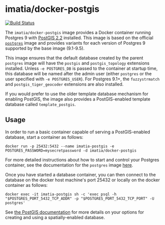 # imatia/docker-postgis

[![Build Status](https://travis-ci.org/imatia-smartgovernment/docker-postgis.svg)](https://travis-ci.org/imatia-smartgovernment/docker-postgis)

The `imatia/docker-postgis` image provides a Docker container running Postgres 9 with [PostGIS 2.2](http://postgis.net/) installed. This image is based on the official [`postgres`](https://registry.hub.docker.com/_/postgres/) image and provides variants for each version of Postgres 9 supported by the base image (9.1-9.5).

This image ensures that the default database created by the parent `postgres` image will have the `postgis` and `postgis_topology` extensions installed.  Unless `-e POSTGRES_DB` is passed to the container at startup time, this database will be named after the admin user (either `postgres` or the user specified with `-e POSTGRES_USER`). For Postgres 9.1+, the `fuzzystrmatch` and `postgis_tiger_geocoder` extensions are also installed.

If you would prefer to use the older template database mechanism for enabling PostGIS, the image also provides a PostGIS-enabled template database called `template_postgis`.

## Usage

In order to run a basic container capable of serving a PostGIS-enabled database, start a container as follows:

    docker run -p 25432:5432 --name imatia-postgis -e POSTGRES_PASSWORD=mysecretpassword -d imatia/docker-postgis

For more detailed instructions about how to start and control your Postgres container, see the documentation for the `postgres` image [here](https://registry.hub.docker.com/_/postgres/).

Once you have started a database container, you can then connect to the database on the docker host machine's port 25432 or locally on the docker container as follows:

    docker exec -it imatia-postgis sh -c 'exec psql -h "$POSTGRES_PORT_5432_TCP_ADDR" -p "$POSTGRES_PORT_5432_TCP_PORT" -U postgres'

See [the PostGIS documentation](http://postgis.net/docs/postgis_installation.html#create_new_db_extensions) for more details on your options for creating and using a spatially-enabled database.

